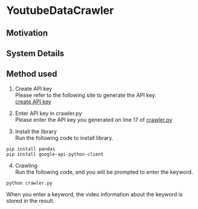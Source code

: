 # YoutubeDataCrawler

## Motivation

## System Details


## Method used
1. Create API key  
Please refer to the following site to generate the API key.  
[create API key](https://qiita.com/shinkai_/items/10a400c25de270cb02e4)

2. Enter API key in crawler.py  
Please enter the API key you generated on line 17 of [crawler.py](crawler.py)  

3. Install the library  
Run the following code to install library.  
```
pip install pandas
pip install google-api-python-client
```

4. Crawling  
Run the following code, and you will be prompted to enter the keyword.  
```
python crawler.py
```
When you enter a keyword, the video information about the keyword is stored in the result.  